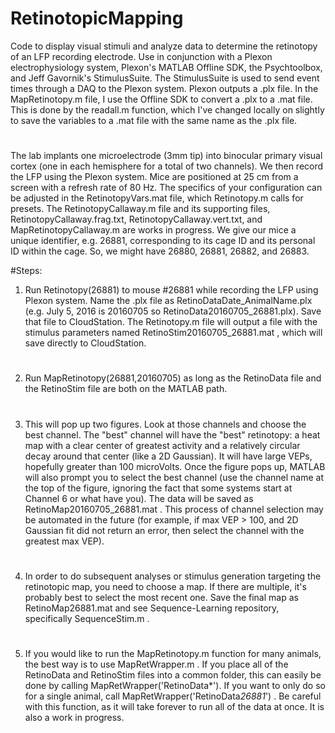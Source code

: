 # RetinotopicMapping
Code to display visual stimuli and analyze data to determine the retinotopy of an LFP recording electrode. Use in conjunction with a Plexon electrophysiology system, Plexon's MATLAB Offline SDK, the Psychtoolbox, and Jeff Gavornik's StimulusSuite. The StimulusSuite is used to send event times through a DAQ to the Plexon system. Plexon outputs a .plx file.  In the MapRetinotopy.m file, I use the Offline SDK to convert a .plx to a .mat file.  This is done by the readall.m function, which I've changed locally on slightly to save the variables to a .mat file with the same name as the .plx file.
# 
The lab implants one microelectrode (3mm tip) into binocular primary visual cortex (one in each hemisphere for a total of two channels).  We then record the LFP using the Plexon system. Mice are positioned at 25 cm from a screen with a refresh rate of 80 Hz.  The specifics of your configuration can be adjusted in the RetinotopyVars.mat file, which Retinotopy.m calls for presets. The RetinotopyCallaway.m file and its supporting files, RetinotopyCallaway.frag.txt, RetinotopyCallaway.vert.txt, and MapRetinotopyCallaway.m are works in progress. We give our mice a unique identifier, e.g. 26881, corresponding to its cage ID and its personal ID within the cage.  So, we might have 26880, 26881, 26882, and 26883. 

#Steps:
1) Run Retinotopy(26881) to mouse #26881 while recording the LFP using Plexon system. Name the .plx file as RetinoDataDate_AnimalName.plx (e.g. July 5, 2016 is 20160705 so RetinoData20160705_26881.plx). Save that file to CloudStation. The Retinotopy.m file will output a file with the stimulus parameters named RetinoStim20160705_26881.mat , which will save directly to CloudStation.
#
2) Run MapRetinotopy(26881,20160705) as long as the RetinoData file and the RetinoStim file are both on the MATLAB path.
#
3) This will pop up two figures. Look at those channels and choose the best channel. The "best" channel will have the "best" retinotopy: a heat map with a clear center of greatest activity and a relatively circular decay around that center (like a 2D Gaussian). It will have large VEPs, hopefully greater than 100 microVolts. Once the figure pops up, MATLAB will also prompt you to select the best channel (use the channel name at the top of the figure, ignoring the fact that some systems start at Channel 6 or what have you). The data will be saved as RetinoMap20160705_26881.mat . This process of channel selection may be automated in the future (for example, if max VEP > 100, and 2D Gaussian fit did not return an error, then select the channel with the greatest max VEP).
#
4) In order to do subsequent analyses or stimulus generation targeting the retinotopic map, you need to choose a map. If there are multiple, it's probably best to select the most recent one. Save the final map as RetinoMap26881.mat and see Sequence-Learning repository, specifically SequenceStim.m .
#
5) If you would like to run the MapRetinotopy.m function for many animals, the best way is to use MapRetWrapper.m .  If you place all of the RetinoData and RetinoStim files into a common folder, this can easily be done by calling MapRetWrapper('RetinoData*'). If you want to only do so for a single animal, call MapRetWrapper('RetinoData*26881*') . Be careful with this function, as it will take forever to run all of the data at once. It is also a work in progress.

